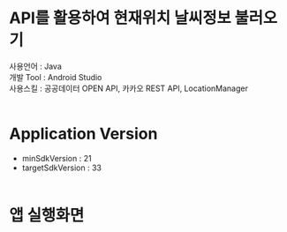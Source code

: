 # API를 활용하여 현재위치 날씨정보 불러오기
사용언어 : Java <br>
개발 Tool : Android Studio<br>
사용스킬 : 공공데이터 OPEN API, 카카오 REST API, LocationManager
<br><br>
# Application Version
- minSdkVersion : 21
- targetSdkVersion : 33
<br><br>
# 앱 실행화면
